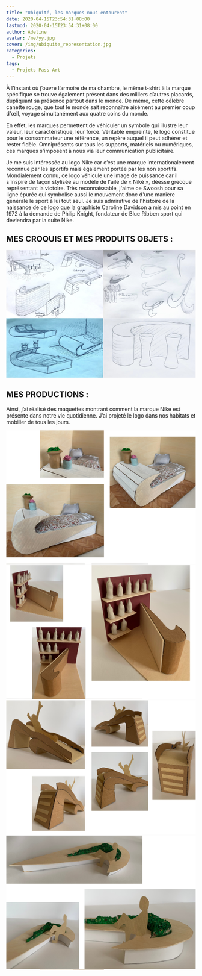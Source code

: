 ```yaml
---
title: "Ubiquité, les marques nous entourent"
date: 2020-04-15T23:54:31+08:00
lastmod: 2020-04-15T23:54:31+08:00
author: Adeline
avatar: /me/yy.jpg
cover: /img/ubiquite_representation.jpg
categories:
  - Projets
tags:
  - Projets Pass Art
---
```


<!--more-->

À l’instant où j’ouvre l’armoire de ma chambre, le même t-shirt à la marque spécifique se trouve également présent dans des milliers d’autres placards, dupliquant sa présence partout dans le monde. De même, cette célèbre canette rouge, que tout le monde sait reconnaître aisément au premier coup d'œil, voyage simultanément aux quatre coins du monde.

En effet, les marques permettent de véhiculer un symbole qui illustre leur valeur, leur caractéristique, leur force. Véritable empreinte, le logo constitue pour le consommateur une référence, un repère auquel il peut adhérer et rester fidèle. Omniprésents sur tous les supports, matériels ou numériques, ces marques s'imposent à nous via leur communication publicitaire.

Je me suis intéressée au logo Nike car c’est une marque internationalement reconnue par les sportifs mais également portée par les non sportifs. Mondialement connu, ce logo véhicule une image de puissance car il s'inspire de façon stylisée au modèle de l'aile de « Niké », déesse grecque représentant la victoire. 
Très reconnaissable, j'aime ce Swoosh pour sa ligne épurée qui symbolise aussi le mouvement donc d'une manière générale le sport à lui tout seul. 
Je suis admirative de l'histoire de la naissance de ce logo que la graphiste Caroline Davidson a mis au point en 1972 à la demande de Philip Knight, fondateur de Blue Ribben sport qui deviendra par la suite Nike.



## MES CROQUIS ET MES PRODUITS OBJETS :
![Super image](/img/croquis_ubiquite.jpg)


## MES PRODUCTIONS :

Ainsi, j’ai réalisé des maquettes montrant comment la marque Nike est présente dans notre vie quotidienne. J’ai projeté le logo dans nos habitats et mobilier de tous les jours.


![Super image](/img/lit.PNG)
![Super image](/img/comptoir.PNG)
![Super image](/img/toboggan.PNG)
![Super image](/img/banc.PNG)
